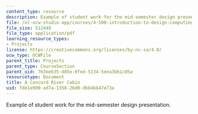 ```yaml
---
content_type: resource
description: Example of student work for the mid-semester design presentation.
file: /ol-ocw-studio-app/courses/4-500-introduction-to-design-computing-fall-2008/7de1e900ad7a135826d0dbb4bb47e73a_assn4b_8.pdf
file_size: 512449
file_type: application/pdf
learning_resource_types:
- Projects
license: https://creativecommons.org/licenses/by-nc-sa/4.0/
ocw_type: OCWFile
parent_title: Projects
parent_type: CourseSection
parent_uid: 763ee635-d85e-0fed-5134-5eea3b61c05a
resourcetype: Document
title: A Concord River Cabin
uid: 7de1e900-ad7a-1358-26d0-dbb4bb47e73a
---
```

Example of student work for the mid-semester design presentation.